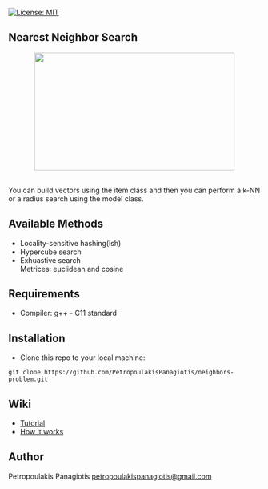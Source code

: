 [![License: MIT](https://img.shields.io/badge/License-MIT-yellow.svg)](https://opensource.org/licenses/MIT)
## Nearest Neighbor Search

<p align="center">
<img src="https://www.researchgate.net/profile/Shaohui_Sun/publication/271529031/figure/fig4/AS:650154214449162@1532020252242/Two-types-of-nearest-neighbor-searching-K-Nearest-Neighbor-searching-K-is-6-in-the.png" width="400px" height="235px"> <br /> <br />
</p>
You can build vectors using the item class and then you can perform a k-NN or a radius search using the model class. 

## Available Methods
* Locality-sensitive hashing(lsh)
* Hypercube search
* Exhuastive search <br />
Metrices: euclidean and cosine

## Requirements
* Compiler: g++ - C11 standard

## Installation
* Clone this repo to your local machine: 
```
git clone https://github.com/PetropoulakisPanagiotis/neighbors-problem.git
```
## Wiki
* [Tutorial](https://github.com/PetropoulakisPanagiotis/neighbors-problem/wiki/Tutorial)
* [How it works](https://github.com/PetropoulakisPanagiotis/neighbors-problem/wiki/How-it-works)

## Author
Petropoulakis Panagiotis petropoulakispanagiotis@gmail.com
